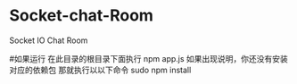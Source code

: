 Socket-chat-Room
================

Socket IO Chat Room

#如果运行
在此目录的根目录下面执行
npm app.js
如果出现说明，你还没有安装对应的依赖包
那就执行以以下命令
sudo npm install
